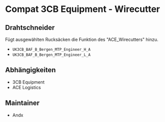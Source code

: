 # Compat 3CB Equipment - Wirecutter

## Drahtschneider

Fügt ausgewählten Rucksäcken die Funktion des "ACE_Wirecutters" hinzu.

- `UK3CB_BAF_B_Bergen_MTP_Engineer_H_A`
- `UK3CB_BAF_B_Bergen_MTP_Engineer_L_A`

## Abhängigkeiten

- 3CB Equipment
- ACE Logistics

## Maintainer

- Andx
